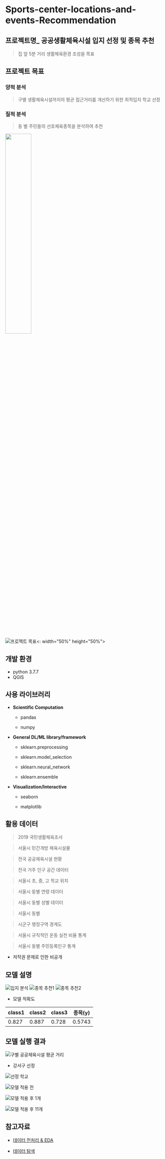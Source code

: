 # Sports-center-locations-and-events-Recommendation
## 프로젝트명_ 공공생활체육시설 입지 선정 및 종목 추천



> 집 앞 5분 거리 생활체육환경 조성을 목표




## 프로젝트 목표

### 양적 분석

> 구별 생활체육시설까지의 평균 접근거리를 개선하기 위한 최적입지 학교 선정
>
### 질적 분석

> 동 별 주민들의 선호체육종목을 분석하여 추천
<img src="./img/img.PNG" width="40%">

![프로젝트 목표](./img/img.PNG)<: width="50%" height="50%">



## 개발 환경

- python 3.7.7
- QGIS


## 사용 라이브러리

- **Scientific Computation**

  - pandas

  - numpy
  
    

- **General DL/ML library/framework**

  - sklearn.preprocessing
  
  - sklearn.model_selection
  
  - sklearn.neural_network
  
  - sklearn.ensemble



- **Visualization/Interactive**

  - seaborn

  - matplotlib

    

## 활용 데이터

> 2019 국민생활체육조사

> 서울시 민간개방 체육시설물

> 전국 공공체육시설 현황

> 전국 거주 인구 공간 데이터

> 서울시 초, 중, 고 학교 위치

> 서울시 동별 연령 데이터

> 서울시 동별 성별 데이터

> 서울시 동별 

> 시군구 행정구역 경계도

> 서울시 규칙적인 운동 실천 비율 통계

> 서울시 동별 주민등록인구 통계

* 저작권 문제로 인한 비공개




## 모델 설명
![입지 분석](./img/location.PNG)
![종목 추천1](./img/img1.PNG) ![종목 추천2](./img/img2.PNG)



- 모델 적확도

|  class1  |   class2  |  class3  |   종목(y) |
| -------- | --------- | -------- | --------- |
|   0.827  |   0.887   |   0.728  |   0.5743  |


## 모델 실행 결과
![구별 공공체육시설 평균 거리](./img/gu.PNG)
* 강서구 선정

![선정 학교](./img/school.PNG)

![모델 적용 전](./img/before.PNG)

![모델 적용 후 1개](./img/after1.PNG)

![모델 적용 후 11개](./img/after2.PNG)






## 참고자료

- [데이터 전처리 & EDA](https://arena.kakao.com/forum/topics/191)

- [데이터 탐색](https://brunch.co.kr/@kakao-it/343)
